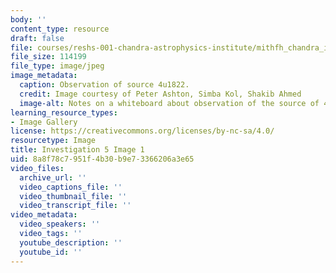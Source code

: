 ```yaml
---
body: ''
content_type: resource
draft: false
file: courses/reshs-001-chandra-astrophysics-institute/mithfh_chandra_inv5_obsumm.jpg
file_size: 114199
file_type: image/jpeg
image_metadata:
  caption: Observation of source 4u1822.
  credit: Image courtesy of Peter Ashton, Simba Kol, Shakib Ahmed
  image-alt: Notes on a whiteboard about observation of the source of 4u1822
learning_resource_types:
- Image Gallery
license: https://creativecommons.org/licenses/by-nc-sa/4.0/
resourcetype: Image
title: Investigation 5 Image 1
uid: 8a8f78c7-951f-4b30-b9e7-3366206a3e65
video_files:
  archive_url: ''
  video_captions_file: ''
  video_thumbnail_file: ''
  video_transcript_file: ''
video_metadata:
  video_speakers: ''
  video_tags: ''
  youtube_description: ''
  youtube_id: ''
---
```

